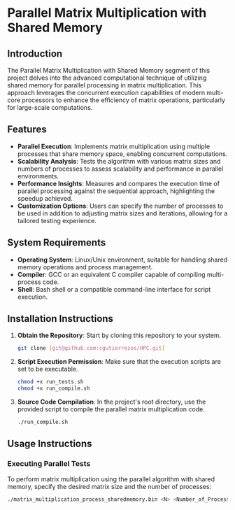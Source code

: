 # Parallel Matrix Multiplication with Shared Memory

## Introduction

The Parallel Matrix Multiplication with Shared Memory segment of this project delves into the advanced computational technique of utilizing shared memory for parallel processing in matrix multiplication. This approach leverages the concurrent execution capabilities of modern multi-core processors to enhance the efficiency of matrix operations, particularly for large-scale computations.

## Features

- **Parallel Execution**: Implements matrix multiplication using multiple processes that share memory space, enabling concurrent computations.
- **Scalability Analysis**: Tests the algorithm with various matrix sizes and numbers of processes to assess scalability and performance in parallel environments.
- **Performance Insights**: Measures and compares the execution time of parallel processing against the sequential approach, highlighting the speedup achieved.
- **Customization Options**: Users can specify the number of processes to be used in addition to adjusting matrix sizes and iterations, allowing for a tailored testing experience.

## System Requirements

- **Operating System**: Linux/Unix environment, suitable for handling shared memory operations and process management.
- **Compiler**: GCC or an equivalent C compiler capable of compiling multi-process code.
- **Shell**: Bash shell or a compatible command-line interface for script execution.

## Installation Instructions

1. **Obtain the Repository**: Start by cloning this repository to your system.

    ```bash
    git clone [git@github.com:cgutierrezos/HPC.git]
    ```

2. **Script Execution Permission**: Make sure that the execution scripts are set to be executable.

    ```bash
    chmod +x run_tests.sh
    chmod +x run_compile.sh
    ```

3. **Source Code Compilation**: In the project's root directory, use the provided script to compile the parallel matrix multiplication code.

    ```bash
    ./run_compile.sh
    ```

## Usage Instructions

### Executing Parallel Tests

To perform matrix multiplication using the parallel algorithm with shared memory, specify the desired matrix size and the number of processes:

```bash
./matrix_multiplication_process_sharedmemory.bin <N> <Number_of_Processes>
